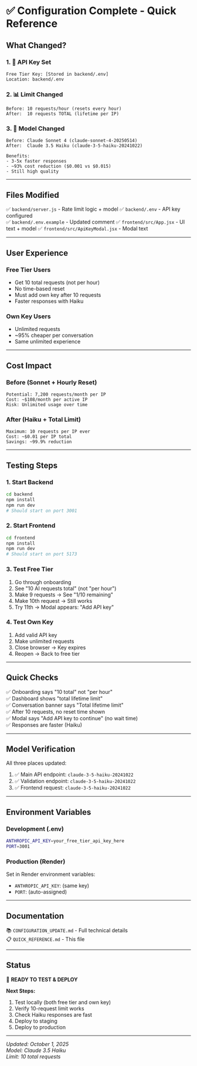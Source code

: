 # ✅ Configuration Complete - Quick Reference

## What Changed?

### 1. 🔑 API Key Set
```
Free Tier Key: [Stored in backend/.env]
Location: backend/.env
```

### 2. 📊 Limit Changed
```
Before: 10 requests/hour (resets every hour)
After:  10 requests TOTAL (lifetime per IP)
```

### 3. 🚀 Model Changed
```
Before: Claude Sonnet 4 (claude-sonnet-4-20250514)
After:  Claude 3.5 Haiku (claude-3-5-haiku-20241022)

Benefits:
- 3-5x faster responses
- ~93% cost reduction ($0.001 vs $0.015)
- Still high quality
```

---

## Files Modified

✅ `backend/server.js` - Rate limit logic + model
✅ `backend/.env` - API key configured  
✅ `backend/.env.example` - Updated comment
✅ `frontend/src/App.jsx` - UI text + model
✅ `frontend/src/ApiKeyModal.jsx` - Modal text

---

## User Experience

### Free Tier Users
- Get 10 total requests (not per hour)
- No time-based reset
- Must add own key after 10 requests
- Faster responses with Haiku

### Own Key Users
- Unlimited requests
- ~95% cheaper per conversation
- Same unlimited experience

---

## Cost Impact

### Before (Sonnet + Hourly Reset)
```
Potential: 7,200 requests/month per IP
Cost: ~$108/month per active IP
Risk: Unlimited usage over time
```

### After (Haiku + Total Limit)
```
Maximum: 10 requests per IP ever
Cost: ~$0.01 per IP total
Savings: ~99.9% reduction
```

---

## Testing Steps

### 1. Start Backend
```bash
cd backend
npm install
npm run dev
# Should start on port 3001
```

### 2. Start Frontend
```bash
cd frontend
npm install
npm run dev
# Should start on port 5173
```

### 3. Test Free Tier
1. Go through onboarding
2. See "10 AI requests total" (not "per hour")
3. Make 9 requests → See "1/10 remaining"
4. Make 10th request → Still works
5. Try 11th → Modal appears: "Add API key"

### 4. Test Own Key
1. Add valid API key
2. Make unlimited requests
3. Close browser → Key expires
4. Reopen → Back to free tier

---

## Quick Checks

✅ Onboarding says "10 total" not "per hour"  
✅ Dashboard shows "total lifetime limit"  
✅ Conversation banner says "Total lifetime limit"  
✅ After 10 requests, no reset time shown  
✅ Modal says "Add API key to continue" (no wait time)  
✅ Responses are faster (Haiku)

---

## Model Verification

All three places updated:
1. ✅ Main API endpoint: `claude-3-5-haiku-20241022`
2. ✅ Validation endpoint: `claude-3-5-haiku-20241022`  
3. ✅ Frontend request: `claude-3-5-haiku-20241022`

---

## Environment Variables

### Development (.env)
```bash
ANTHROPIC_API_KEY=your_free_tier_api_key_here
PORT=3001
```

### Production (Render)
Set in Render environment variables:
- `ANTHROPIC_API_KEY`: (same key)
- `PORT`: (auto-assigned)

---

## Documentation

📚 `CONFIGURATION_UPDATE.md` - Full technical details  
📋 `QUICK_REFERENCE.md` - This file  

---

## Status

🎉 **READY TO TEST & DEPLOY**

**Next Steps:**
1. Test locally (both free tier and own key)
2. Verify 10-request limit works
3. Check Haiku responses are fast
4. Deploy to staging
5. Deploy to production

---

*Updated: October 1, 2025*  
*Model: Claude 3.5 Haiku*  
*Limit: 10 total requests*
